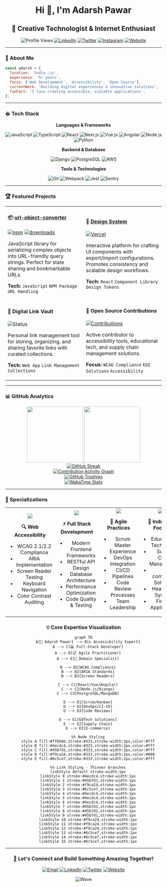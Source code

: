 <div align="center">

# Hi 👋, I'm Adarsh Pawar

## 🚀 Creative Technologist & Internet Enthusiast

![Profile Views](https://komarev.com/ghpvc/?username=adarshpawar29&color=blueviolet&style=flat-square&label=Profile+Views)
[![LinkedIn](https://img.shields.io/badge/-LinkedIn-0077B5?style=flat-square&logo=linkedin&logoColor=white)](https://www.linkedin.com/in/adarshpawar28)
[![Twitter](https://img.shields.io/badge/-Twitter-1DA1F2?style=flat-square&logo=twitter&logoColor=white)](https://twitter.com/adarshpawar28)
[![Instagram](https://img.shields.io/badge/-Instagram-E4405F?style=flat-square&logo=instagram&logoColor=white)](https://www.instagram.com/adarshpawar_)
[![Website](https://img.shields.io/badge/-Website-000000?style=flat-square&logo=About.me&logoColor=white)](https://adarshpawar.com)

</div>

---

### 💫 About Me

```javascript
const adarsh = {
  location: 'India 🇮🇳',
  experience: '5+ years',
  focus: ['Web Development', 'Accessibility', 'Open Source'],
  currentWork: 'Building digital experiences & innovative solutions',
  funFact: 'I love creating accessible, scalable applications',
};
```

---

### �️ Tech Stack

<div align="center">

**Languages & Frameworks**

![JavaScript](https://img.shields.io/badge/-JavaScript-F7DF1E?style=flat-square&logo=javascript&logoColor=black)
![TypeScript](https://img.shields.io/badge/-TypeScript-3178C6?style=flat-square&logo=typescript&logoColor=white)
![React](https://img.shields.io/badge/-React-61DAFB?style=flat-square&logo=react&logoColor=black)
![Next.js](https://img.shields.io/badge/-Next.js-000000?style=flat-square&logo=next.js&logoColor=white)
![Vue.js](https://img.shields.io/badge/-Vue.js-4FC08D?style=flat-square&logo=vue.js&logoColor=white)
![Angular](https://img.shields.io/badge/-Angular-DD0031?style=flat-square&logo=angular&logoColor=white)
![Node.js](https://img.shields.io/badge/-Node.js-339933?style=flat-square&logo=node.js&logoColor=white)
![Python](https://img.shields.io/badge/-Python-3776AB?style=flat-square&logo=python&logoColor=white)

**Backend & Database**

![Django](https://img.shields.io/badge/-Django-092E20?style=flat-square&logo=django&logoColor=white)
![PostgreSQL](https://img.shields.io/badge/-PostgreSQL-336791?style=flat-square&logo=postgresql&logoColor=white)
![AWS](https://img.shields.io/badge/-AWS-232F3E?style=flat-square&logo=amazon-aws&logoColor=white)

**Tools & Technologies**

![Git](https://img.shields.io/badge/-Git-F05032?style=flat-square&logo=git&logoColor=white)
![Webpack](https://img.shields.io/badge/-Webpack-8DD6F9?style=flat-square&logo=webpack&logoColor=black)
![Jest](https://img.shields.io/badge/-Jest-C21325?style=flat-square&logo=jest&logoColor=white)
![Sentry](https://img.shields.io/badge/-Sentry-362D59?style=flat-square&logo=sentry&logoColor=white)

</div>

---

### 🏆 Featured Projects

<table>
<tr>
<td width="50%">

#### 📦 [url-object-converter](https://www.npmjs.com/package/url-object-converter)

[![npm](https://img.shields.io/npm/v/url-object-converter?style=flat-square)](https://www.npmjs.com/package/url-object-converter)
[![downloads](https://img.shields.io/npm/dm/url-object-converter?style=flat-square)](https://www.npmjs.com/package/url-object-converter)

JavaScript library for serializing complex objects into URL-friendly query strings. Perfect for state sharing and bookmarkable URLs.

**Tech:** `JavaScript` `NPM Package` `URL Handling`

</td>
<td width="50%">

#### 🎨 [Design System](https://design-system-v8.vercel.app/)

[![Vercel](https://img.shields.io/badge/Deployed-Vercel-000000?style=flat-square&logo=vercel)](https://design-system-v8.vercel.app/)

Interactive platform for crafting UI components with export/import configurations. Promotes consistency and scalable design workflows.

**Tech:** `React` `Component Library` `Design Tokens`

</td>
</tr>
<tr>
<td width="50%">

#### 🔗 Digital Link Vault

![Status](https://img.shields.io/badge/Status-In%20Development-yellow?style=flat-square)

Personal link management tool for storing, organizing, and sharing favorite links with curated collections.

**Tech:** `Web App` `Link Management` `Collections`

</td>
<td width="50%">

#### 🌟 Open Source Contributions

[![Contributions](https://img.shields.io/badge/Contributions-Welcome-brightgreen?style=flat-square)](https://github.com/adarshpawar29)

Active contributor to accessibility tools, educational tech, and supply chain management solutions.

**Focus:** `WCAG Compliance` `EDI Solutions` `Accessibility`

</td>
</tr>
</table>

---

### 📊 GitHub Analytics

<div align="center">
  
  <a href="https://github.com/adarshpawar29">
    <img height="180em" src="https://github-readme-stats.vercel.app/api?username=adarshpawar29&show_icons=true&theme=radical&include_all_commits=true&count_private=true&hide_border=true&border_radius=10"/>
  </a>
  <a href="https://github.com/adarshpawar29">
    <img height="180em" src="https://github-readme-stats.vercel.app/api/top-langs/?username=adarshpawar29&layout=compact&langs_count=10&theme=radical&hide_border=true&border_radius=10"/>
  </a>
  
</div>

<div align="center">
  
  <a href="https://github.com/adarshpawar29">
    <img src="https://streak-stats.demolab.com/?user=adarshpawar29&theme=radical&hide_border=true&border_radius=10" alt="GitHub Streak" />
  </a>
  
</div>

<div align="center">
  
  <a href="https://github.com/adarshpawar29">
    <img src="https://github-readme-activity-graph.vercel.app/graph?username=adarshpawar29&theme=react-dark&hide_border=true&bg_color=0d1117&point=ff6b6b&line=45b7d1&area=true&area_color=45b7d1" alt="Contribution Activity Graph"/>
  </a>
  
</div>

<div align="center">
  
  <a href="https://github.com/adarshpawar29">
    <img src="https://github-profile-trophy.vercel.app/?username=adarshpawar29&theme=radical&no-frame=true&no-bg=true&margin-w=4&row=2&column=4" alt="GitHub Trophies" />
  </a>
  
</div>

<div align="center">
  
  <a href="https://github.com/adarshpawar29">
    <img src="https://github-readme-stats.vercel.app/api/wakatime?username=adarshpawar29&theme=radical&hide_border=true&border_radius=10" alt="WakaTime Stats" />
  </a>
  
</div>

---

### 🎯 Specializations

<div align="center">

<table>
<tr>
<td width="25%" align="center">
<img src="https://img.shields.io/badge/Accessibility-♿-4CAF50?style=for-the-badge&labelColor=black&color=4CAF50"/>

**🔍 Web Accessibility**

- WCAG 2.1/2.2 Compliance
- ARIA Implementation
- Screen Reader Testing
- Keyboard Navigation
- Color Contrast Auditing

</td>
<td width="25%" align="center">
<img src="https://img.shields.io/badge/Development-💻-2196F3?style=for-the-badge&labelColor=black&color=2196F3"/>

**⚡ Full Stack Development**

- Modern Frontend Frameworks
- RESTful API Design
- Database Architecture
- Performance Optimization
- Code Quality & Testing

</td>
<td width="25%" align="center">
<img src="https://img.shields.io/badge/Methodologies-📋-FF9800?style=for-the-badge&labelColor=black&color=FF9800"/>

**🚀 Agile Practices**

- Scrum Master Experience
- DevOps Integration
- CI/CD Pipelines
- Code Review Processes
- Team Leadership

</td>
<td width="25%" align="center">
<img src="https://img.shields.io/badge/Domains-🎯-9C27B0?style=for-the-badge&labelColor=black&color=9C27B0"/>

**🏢 Industry Focus**

- Educational Technology
- Supply Chain Management
- E-commerce Solutions
- Healthcare Systems
- Fintech Applications

</td>
</tr>
</table>

</div>

<div align="center">

### 💡 Core Expertise Visualization

```mermaid
graph TD
    A[🎯 Adarsh Pawar] --> B[♿ Accessibility Expert]
    A --> C[💻 Full-Stack Developer]
    A --> D[📋 Agile Practitioner]
    A --> E[🏢 Domain Specialist]

    B --> B1[WCAG Compliance]
    B --> B2[ARIA Standards]
    B --> B3[Screen Readers]

    C --> C1[React/Vue/Angular]
    C --> C2[Node.js/Django]
    C --> C3[PostgreSQL/MongoDB]

    D --> D1[Scrum/Kanban]
    D --> D2[DevOps/CI-CD]
    D --> D3[Code Reviews]

    E --> E1[EdTech Solutions]
    E --> E2[Supply Chain]
    E --> E3[E-commerce]

    %% Node Styling
    style A fill:#ff6b6b,stroke:#333,stroke-width:3px,color:#fff
    style B fill:#4ecdc4,stroke:#333,stroke-width:2px,color:#fff
    style C fill:#45b7d1,stroke:#333,stroke-width:2px,color:#fff
    style D fill:#f9ca24,stroke:#333,stroke-width:2px,color:#000
    style E fill:#6c5ce7,stroke:#333,stroke-width:2px,color:#fff

    %% Link Styling - Thinner branches
    linkStyle default stroke-width:1px
    linkStyle 0 stroke:#4ecdc4,stroke-width:1px
    linkStyle 1 stroke:#45b7d1,stroke-width:1px
    linkStyle 2 stroke:#f9ca24,stroke-width:1px
    linkStyle 3 stroke:#6c5ce7,stroke-width:1px
    linkStyle 4 stroke:#4ecdc4,stroke-width:1px
    linkStyle 5 stroke:#4ecdc4,stroke-width:1px
    linkStyle 6 stroke:#4ecdc4,stroke-width:1px
    linkStyle 7 stroke:#45b7d1,stroke-width:1px
    linkStyle 8 stroke:#45b7d1,stroke-width:1px
    linkStyle 9 stroke:#45b7d1,stroke-width:1px
    linkStyle 10 stroke:#f9ca24,stroke-width:1px
    linkStyle 11 stroke:#f9ca24,stroke-width:1px
    linkStyle 12 stroke:#f9ca24,stroke-width:1px
    linkStyle 13 stroke:#6c5ce7,stroke-width:1px
    linkStyle 14 stroke:#6c5ce7,stroke-width:1px
    linkStyle 15 stroke:#6c5ce7,stroke-width:1px
```

</div>

---

<div align="center">

### 💬 Let's Connect and Build Something Amazing Together!

[![Email](https://img.shields.io/badge/-Email-D14836?style=for-the-badge&logo=gmail&logoColor=white)](mailto:contact@adarshpawar.com)
[![LinkedIn](https://img.shields.io/badge/-LinkedIn-0077B5?style=for-the-badge&logo=linkedin&logoColor=white)](https://www.linkedin.com/in/adarshpawar28)
[![Twitter](https://img.shields.io/badge/-Twitter-1DA1F2?style=for-the-badge&logo=twitter&logoColor=white)](https://twitter.com/adarshpawar28)
[![Website](https://img.shields.io/badge/-Portfolio-000000?style=for-the-badge&logo=About.me&logoColor=white)](https://adarshpawar.com)

![Wave](https://raw.githubusercontent.com/mayhemantt/mayhemantt/Update/svg/Bottom.svg)

</div>
